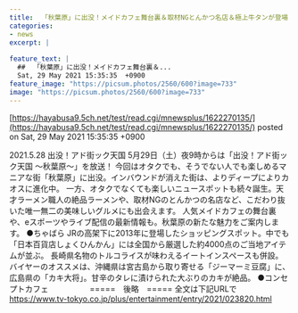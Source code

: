 ```yaml
---
title:  「秋葉原」に出没！メイドカフェ舞台裏＆取材NGとんかつ名店＆極上牛タンが登場！  
categories:
- news
excerpt: |
  
feature_text: |
  ##  「秋葉原」に出没！メイドカフェ舞台裏＆...
  Sat, 29 May 2021 15:35:35  +0900
feature_image: "https://picsum.photos/2560/600?image=733"
image: "https://picsum.photos/2560/600?image=733"
---
```


[https://hayabusa9.5ch.net/test/read.cgi/mnewsplus/1622270135/](https://hayabusa9.5ch.net/test/read.cgi/mnewsplus/1622270135/)
posted on Sat, 29 May 2021 15:35:35  +0900

<!--more-->

2021.5.28 出没！アド街ック天国 5月29日（土）夜9時からは「出没！アド街ック天国 〜秋葉原〜」を放送！ 今回はオタクでも、そうでない人でも楽しめるマニアな街「秋葉原」に出没。インバウンドが消えた街は、よりディープによりカオスに進化中。 一方、オタクでなくても楽しいニュースポットも続々誕生。天才ラーメン職人の絶品ラーメンや、取材NGのとんかつの名店など、こだわり抜いた唯一無二の美味しいグルメにも出会えます。 人気メイドカフェの舞台裏や、eスポーツやライブ配信の最新情報も。秋葉原の新たな魅力をご案内します。 ●ちゃばら JRの高架下に2013年に登場したショッピングスポット。中でも「日本百貨店しょくひんかん」には全国から厳選した約4000点のご当地アイテムが並ぶ。 長崎県名物のトルコライスが味わえるイートインスペースも併設。バイヤーのオススメは、沖縄県は宮古島から取り寄せる「ジーマーミ豆腐」に、 広島県の「カキ大将」。甘辛のタレに漬けられた大ぶりのカキが絶品。 ●コンセプトカフェ 　　　　　=====　後略　===== 全文は下記URLで https://www.tv-tokyo.co.jp/plus/entertainment/entry/2021/023820.html
